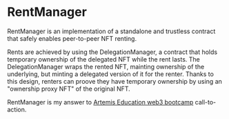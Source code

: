 # RentManager
 
RentManager is an implementation of a standalone and trustless contract that safely enables peer-to-peer NFT renting.

Rents are achieved by using the DelegationManager, a contract that holds temporary ownership of the delegated NFT while the rent lasts.
The DelegationManager wraps the rented NFT, mainting ownership of the underlying, but minting a delegated version of it for the renter. Thanks to this design, renters can proove they have temporary ownership by using an "ownership proxy NFT" of the original NFT.

RentManager is my answer to [Artemis Education web3 bootcamp](https://artemis.education/) call-to-action.
